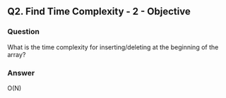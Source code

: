 ## Q2. Find Time Complexity - 2 - Objective

### Question
What is the time complexity for inserting/deleting at the beginning of the array?

### Answer
O(N)

